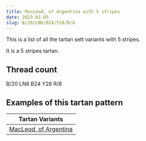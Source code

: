 ```yaml
---
title: MacLeod, of Argentina with 5 stripes
date: 2023-02-05
slug: B/20/LN6/B24/Y28/R/8
---
```

This is a list of all the tartan sett variants with 5 stripes.

It is a 5 stripes tartan.


## Thread count
B/20 LN6 B24 Y28 R/8

## Examples of this tartan pattern

| Tartan Variants |
|---------------|
| [MacLeod, of Argentina](/variants/b/20/ln6/b24/y28/r/8-b304080-lne0e0e0-rc00000-yf0c000)||
